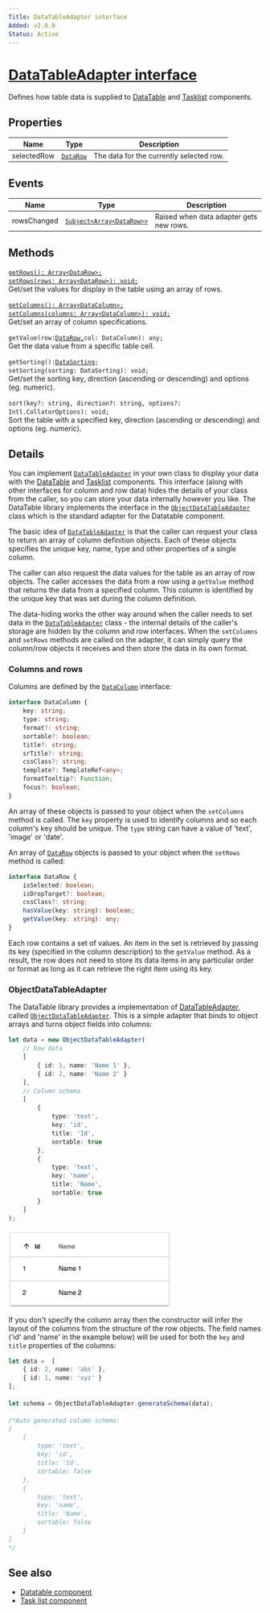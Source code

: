 ```yaml
---
Title: DataTableAdapter interface
Added: v2.0.0
Status: Active
---
```


# [DataTableAdapter interface](../../../lib/core/src/lib/datatable/data/datatable-adapter.ts "Defined in datatable-adapter.ts")

Defines how table data is supplied to [DataTable](../components/datatable.component.md) and [Tasklist](../../process-services/components/task-list.component.md) components.

## Properties

| Name | Type | Description |
| ---- | ---- | ----------- |
| selectedRow | [`DataRow`](../../../lib/core/src/lib/datatable/data/data-row.model.ts) | The data for the currently selected row. |

## Events

| Name | Type | Description |
| ---- | ---- | ----------- |
| rowsChanged | [`Subject<Array<DataRow>>`](../../../lib/core/src/lib/datatable/data/data-row.model.ts) | Raised when data adapter gets new rows. |

## Methods

[`getRows(): Array<DataRow>;`](../../../lib/core/src/lib/datatable/data/data-row.model.ts)<br/>
[`setRows(rows: Array<DataRow>): void;`](../../../lib/core/src/lib/datatable/data/data-row.model.ts)<br/>
Get/set the values for display in the table using an array of rows.

[`getColumns(): Array<DataColumn>;`](../../../lib/core/src/lib/datatable/data/data-column.model.ts)<br/>
[`setColumns(columns: Array<DataColumn>): void;`](../../../lib/core/src/lib/datatable/data/data-column.model.ts)<br/>
Get/set an array of column specifications.

`getValue(row:`[`DataRow,`](lib/core/src/lib/datatable/data/data-row.model.ts)`col: DataColumn): any;`<br/>
Get the data value from a specific table cell.

`getSorting():`[`DataSorting`](../../../lib/core/src/lib/datatable/data/data-sorting.model.ts)`;`<br/>
`setSorting(sorting: DataSorting): void;`<br/>
Get/set the sorting key, direction (ascending or descending) and options (eg. numeric).

`sort(key?: string, direction?: string, options?: Intl.CollatorOptions): void;`<br/>
Sort the table with a specified key, direction (ascending or descending) and options (eg. numeric).

## Details

You can implement [`DataTableAdapter`](../../../lib/core/src/lib/datatable/data/datatable-adapter.ts) in your own class to display your data with the [DataTable](../components/datatable.component.md)
and [Tasklist](../../process-services/components/task-list.component.md) components.
This interface (along with other interfaces for column and row data) hides the details of your class from the caller, so you can store your data internally however you like. The DataTable library implements the interface in the [`ObjectDataTableAdapter`](../../../lib/core/src/lib/datatable/data/object-datatable-adapter.ts) class which is the standard adapter for the Datatable component.

The basic idea of [`DataTableAdapter`](../../../lib/core/src/lib/datatable/data/datatable-adapter.ts) is that the caller can request your class to return an array of column
definition objects. Each of these objects specifies the unique key, name, type and other properties of a single column.

The caller can also request the data values for the table as an array of row objects. The caller accesses the data from a row using a `getValue` method that returns the data from a specified column. This column is identified by the unique key that was set during the column definition.

The data-hiding works the other way around when the caller needs to set data in the [`DataTableAdapter`](../../../lib/core/src/lib/datatable/data/datatable-adapter.ts) class - the internal
details of the caller's storage are hidden by the column and row interfaces. When the `setColumns` and `setRows` methods are
called on the adapter, it can simply query the column/row objects it receives and then store the data in its own format.

### Columns and rows

Columns are defined by the [`DataColumn`](../../../lib/core/src/lib/datatable/data/data-column.model.ts) interface:

```ts
interface DataColumn {
    key: string;
    type: string;
    format?: string;
    sortable?: boolean;
    title?: string;
    srTitle?: string;
    cssClass?: string;
    template?: TemplateRef<any>;
    formatTooltip?: Function;
    focus?: boolean;
}
```

An array of these objects is passed to your object when the `setColumns` method is called.  The `key` property is used to identify columns and so each column's key should be unique. The `type` string can have a value of 'text', 'image' or 'date'.

An array of [`DataRow`](../../../lib/core/src/lib/datatable/data/data-row.model.ts) objects is passed to your object when the `setRows` method is called:

```ts
interface DataRow {
    isSelected: boolean;
    isDropTarget?: boolean;
    cssClass?: string;
    hasValue(key: string): boolean;
    getValue(key: string): any;
}
```

Each row contains a set of values. An item in the set is retrieved by passing its key (specified in the column description) to the `getValue` method. As a result, the row does not need to store its data items in any particular order or format as long as it can retrieve the right item using its key.

### ObjectDataTableAdapter

The DataTable library provides a implementation of [DataTableAdapter,](lib/core/src/lib/datatable/data/datatable-adapter.ts) called
[`ObjectDataTableAdapter`](../../../lib/core/src/lib/datatable/data/object-datatable-adapter.ts). This is a simple adapter that binds to object arrays and turns object fields into columns:

```ts
let data = new ObjectDataTableAdapter(
    // Row data
    [
        { id: 1, name: 'Name 1' },
        { id: 2, name: 'Name 2' }
    ],
    // Column schema
    [
        { 
            type: 'text', 
            key: 'id', 
            title: 'Id', 
            sortable: true 
        },
        {
            type: 'text', 
            key: 'name', 
            title: 'Name', 
            sortable: true
        }
    ]
);
```

![DataTable demo](../../docassets/images/datatable-demo.png)

If you don't specify the column array then the constructor will infer the layout of the columns from
the structure of the row objects. The field names ('id' and 'name' in the example below) will be used
for both the `key` and `title` properties of the columns:

```ts
let data =  [
    { id: 2, name: 'abs' },
    { id: 1, name: 'xyz' }
];

let schema = ObjectDataTableAdapter.generateSchema(data);

/*Auto generated column schema:
[
    { 
        type: 'text', 
        key: 'id', 
        title: 'Id', 
        sortable: false 
    },
    {
        type: 'text', 
        key: 'name', 
        title: 'Name', 
        sortable: false
    }
] 
*/
```

## See also

-   [Datatable component](../components/datatable.component.md)
-   [Task list component](../../process-services/components/task-list.component.md)
